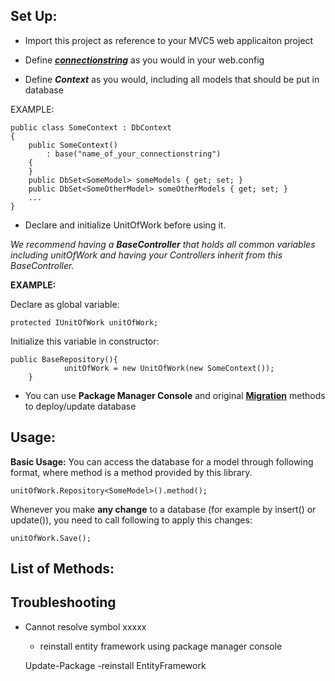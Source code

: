 **Set Up:**
-----------

- Import this project as reference to your MVC5 web applicaiton project

- Define ***[connectionstring](https://www.connectionstrings.com/sqlconnection/)*** as you would in your web.config

- Define ***Context*** as you would, including all models that should be put in database

EXAMPLE:

    public class SomeContext : DbContext
    {
        public SomeContext()
            : base("name_of_your_connectionstring")
        {
        }
        public DbSet<SomeModel> someModels { get; set; }
        public DbSet<SomeOtherModel> someOtherModels { get; set; }
        ...
    }

- Declare and initialize UnitOfWork before using it.

 *We recommend having a **BaseController** that holds all common variables including unitOfWork and having your Controllers inherit from this BaseController.*

**EXAMPLE:**

Declare as global variable: 
	
	protected IUnitOfWork unitOfWork;

Initialize this variable in constructor: 
	
	public BaseRepository(){ 
	            unitOfWork = new UnitOfWork(new SomeContext());
		}

- You can use **Package Manager Console** and original **[Migration](http://www.asp.net/mvc/overview/getting-started/getting-started-with-ef-using-mvc/migrations-and-deployment-with-the-entity-framework-in-an-asp-net-mvc-application)** methods to deploy/update database

**Usage:**
----------

**Basic Usage:**
You can access the database for a model through following format, where method is a method provided by this library.

	unitOfWork.Repository<SomeModel>().method();

Whenever you make **any change** to a database (for example by insert() or update()), you need to call following to apply this changes:

	unitOfWork.Save();

**List of Methods:**
--------------------

**Troubleshooting**
--------------------
- Cannot resolve symbol xxxxx
    - reinstall entity framework using package manager console
    
	Update-Package -reinstall EntityFramework


